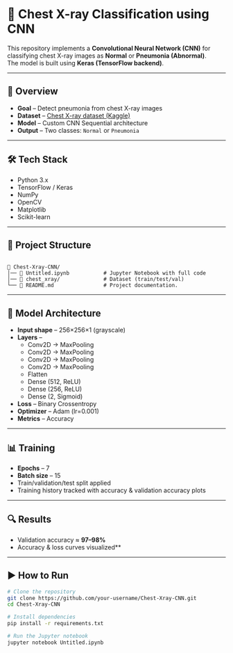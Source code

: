 # 🩻 Chest X-ray Classification using CNN  

This repository implements a **Convolutional Neural Network (CNN)** for classifying chest X-ray images as **Normal** or **Pneumonia (Abnormal)**.  
The model is built using **Keras (TensorFlow backend)**.  

---

## 🚀 Overview  

- **Goal** – Detect pneumonia from chest X-ray images  
- **Dataset** – [Chest X-ray dataset (Kaggle)](https://www.kaggle.com/paultimothymooney/chest-xray-pneumonia)  
- **Model** – Custom CNN Sequential architecture  
- **Output** – Two classes: `Normal` or `Pneumonia`  

---

## 🛠️ Tech Stack  

- Python 3.x  
- TensorFlow / Keras  
- NumPy  
- OpenCV  
- Matplotlib  
- Scikit-learn  

---

## 📂 Project Structure  


```

📁 Chest-Xray-CNN/
│── 📄 Untitled.ipynb           # Jupyter Notebook with full code
│── 📂 chest_xray/              # Dataset (train/test/val)
└── 📜 README.md                # Project documentation.

```

---

## 🧠 Model Architecture  

- **Input shape** – 256×256×1 (grayscale)  
- **Layers** –  
  - Conv2D → MaxPooling  
  - Conv2D → MaxPooling  
  - Conv2D → MaxPooling  
  - Conv2D → MaxPooling  
  - Flatten  
  - Dense (512, ReLU)  
  - Dense (256, ReLU)  
  - Dense (2, Sigmoid)  
- **Loss** – Binary Crossentropy  
- **Optimizer** – Adam (lr=0.001)  
- **Metrics** – Accuracy  

---

## 📊 Training  

- **Epochs** – 7  
- **Batch size** – 15  
- Train/validation/test split applied  
- Training history tracked with accuracy & validation accuracy plots  

---

## 🔍 Results  

- Validation accuracy ≈ **97–98%**  
- Accuracy & loss curves visualized**

---

## ▶️ How to Run  

```bash
# Clone the repository
git clone https://github.com/your-username/Chest-Xray-CNN.git
cd Chest-Xray-CNN

# Install dependencies
pip install -r requirements.txt

# Run the Jupyter notebook
jupyter notebook Untitled.ipynb
